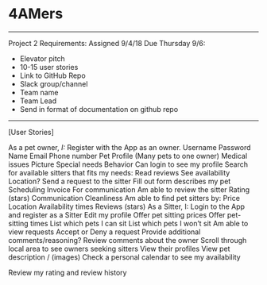 # 4AMers
-----------
Project 2 Requirements: Assigned 9/4/18
Due Thursday 9/6:
- Elevator pitch
- 10-15 user stories
- Link to GitHub Repo
- Slack group/channel
- Team name
- Team Lead
- Send in format of documentation on github repo
-----------

[User Stories]

As a pet owner, *I:*
 Register with the App as an owner.
Username
Password
Name
Email
Phone number
Pet Profile (Many pets to one owner)
Medical issues
Picture
Special needs
Behavior
 Can login to see my profile 
 Search for available sitters that fits my needs:
Read reviews
See availability
Location?
Send a request to the sitter
Fill out form 
describes my pet
Scheduling
Invoice
For communication
Am able to review the sitter 
Rating (stars)
Communication
Cleanliness
Am able to find pet sitters by:
Price
Location
Availability times
Reviews (stars)
As a Sitter, I:
Login to the App and register as a Sitter
Edit my profile
Offer pet sitting prices
Offer pet-sitting times
List which pets I can sit
List which pets I won’t sit
Am able to view requests
Accept or Deny a request
Provide additional comments/reasoning? 
Review comments about the owner
Scroll through local area to see owners seeking sitters
View their profiles
View pet description / (images)
Check a personal calendar to see my availability


Review my rating and review history
